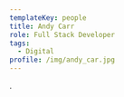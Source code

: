 ```yaml
---
templateKey: people
title: Andy Carr
role: Full Stack Developer
tags:
  - Digital
profile: /img/andy_car.jpg
---
```

.
